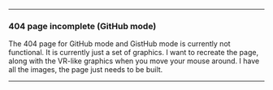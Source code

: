 ***

### 404 page incomplete (GitHub mode)

The 404 page for GitHub mode and GistHub mode is currently not functional. It is currently just a set of graphics. I want to recreate the page, along with the VR-like graphics when you move your mouse around. I have all the images, the page just needs to be built.

***
